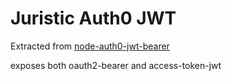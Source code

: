 # Juristic Auth0 JWT

Extracted from [node-auth0-jwt-bearer](https://github.com/auth0/node-oauth2-jwt-bearer)

exposes both oauth2-bearer and access-token-jwt
